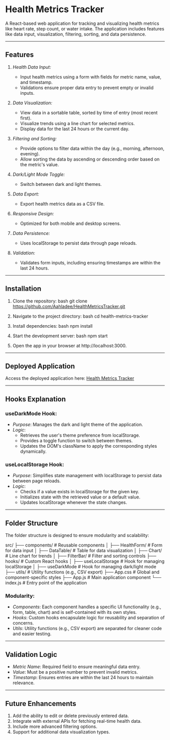 # Health Metrics Tracker

A React-based web application for tracking and visualizing health metrics like heart rate, step count, or water intake. The application includes features like data input, visualization, filtering, sorting, and data persistence.

---

## Features

1. *Health Data Input:*
   - Input health metrics using a form with fields for metric name, value, and timestamp.
   - Validations ensure proper data entry to prevent empty or invalid inputs.

2. *Data Visualization:*
   - View data in a sortable table, sorted by time of entry (most recent first).
   - Visualize trends using a line chart for selected metrics.
   - Display data for the last 24 hours or the current day.

3. *Filtering and Sorting:*
   - Provide options to filter data within the day (e.g., morning, afternoon, evening).
   - Allow sorting the data by ascending or descending order based on the metric's value.

4. *Dark/Light Mode Toggle:*
   - Switch between dark and light themes.

5. *Data Export:*
   - Export health metrics data as a CSV file.

6. *Responsive Design:*
   - Optimized for both mobile and desktop screens.

7. *Data Persistence:*
   - Uses localStorage to persist data through page reloads.

8. *Validation:*
   - Validates form inputs, including ensuring timestamps are within the last 24 hours.

---

## Installation

1. Clone the repository:
   bash
   git clone https://github.com/Aahladee/HealthMetricsTracker.git
   

2. Navigate to the project directory:
   bash
   cd health-metrics-tracker
   

3. Install dependencies:
   bash
   npm install
   

4. Start the development server:
   bash
   npm start
   

5. Open the app in your browser at http://localhost:3000.

---

## Deployed Application

Access the deployed application here: [Health Metrics Tracker](https://healthmetrixtracker.netlify.app)

---

## Hooks Explanation

### useDarkMode Hook:
- *Purpose*: Manages the dark and light theme of the application.
- *Logic*:
  - Retrieves the user's theme preference from localStorage.
  - Provides a toggle function to switch between themes.
  - Updates the DOM's className to apply the corresponding styles dynamically.

### useLocalStorage Hook:
- *Purpose*: Simplifies state management with localStorage to persist data between page reloads.
- *Logic*:
  - Checks if a value exists in localStorage for the given key.
  - Initializes state with the retrieved value or a default value.
  - Updates localStorage whenever the state changes.

---

## Folder Structure

The folder structure is designed to ensure modularity and scalability:


src/
├── components/         # Reusable components
│   ├── HealthForm/     # Form for data input
│   ├── DataTable/      # Table for data visualization
│   ├── Chart/          # Line chart for trends
│   ├── FilterBar/      # Filter and sorting controls
├── hooks/              # Custom React hooks
│   ├── useLocalStorage # Hook for managing localStorage
│   ├── useDarkMode     # Hook for managing dark/light mode
├── utils/              # Utility functions (e.g., CSV export)
├── App.css             # Global and component-specific styles
├── App.js              # Main application component
└── index.js            # Entry point of the application


### Modularity:
- *Components*: Each component handles a specific UI functionality (e.g., form, table, chart) and is self-contained with its own styles.
- *Hooks*: Custom hooks encapsulate logic for reusability and separation of concerns.
- *Utils*: Utility functions (e.g., CSV export) are separated for cleaner code and easier testing.

---

## Validation Logic

- *Metric Name*: Required field to ensure meaningful data entry.
- *Value*: Must be a positive number to prevent invalid metrics.
- *Timestamp*: Ensures entries are within the last 24 hours to maintain relevance.

---

## Future Enhancements

1. Add the ability to edit or delete previously entered data.
2. Integrate with external APIs for fetching real-time health data.
3. Include more advanced filtering options.
4. Support for additional data visualization types.